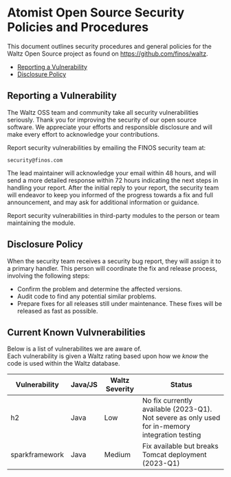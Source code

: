 # Atomist Open Source Security Policies and Procedures

This document outlines security procedures and general policies for the
Waltz Open Source project as found on https://github.com/finos/waltz.

  * [Reporting a Vulnerability](#reporting-a-vulnerability)
  * [Disclosure Policy](#disclosure-policy)

## Reporting a Vulnerability 

The Waltz OSS team and community take all security vulnerabilities
seriously. Thank you for improving the security of our open source 
software. We appreciate your efforts and responsible disclosure and will
make every effort to acknowledge your contributions.

Report security vulnerabilities by emailing the FINOS security team at:
    
    security@finos.com

The lead maintainer will acknowledge your email within 48 hours, and will
send a more detailed response within 72 hours indicating the next steps in 
handling your report. After the initial reply to your report, the security
team will endeavor to keep you informed of the progress towards a fix and
full announcement, and may ask for additional information or guidance.

Report security vulnerabilities in third-party modules to the person or 
team maintaining the module.

## Disclosure Policy

When the security team receives a security bug report, they will assign it
to a primary handler. This person will coordinate the fix and release
process, involving the following steps:

  * Confirm the problem and determine the affected versions.
  * Audit code to find any potential similar problems.
  * Prepare fixes for all releases still under maintenance. These fixes
    will be released as fast as possible.
  
## Current Known Vulvnerabilities

Below is a list of vulnerabilites we are aware of.  
Each vulnerability is given a Waltz rating based upon how we _know_ the code is used within the Waltz database.

| Vulnerability | Java/JS | Waltz Severity | Status |
| --- | --- | --- | --- | 
| h2  | Java | Low | No fix currently available (2023-Q1).  Not severe as only used for in-memory integration testing |
| sparkframework | Java | Medium | Fix available but breaks Tomcat deployment (2023-Q1) | 
